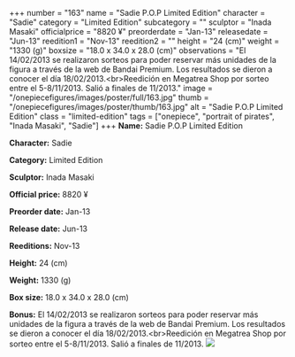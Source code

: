 +++
number = "163"
name = "Sadie P.O.P Limited Edition"
character = "Sadie"
category = "Limited Edition"
subcategory = ""
sculptor = "Inada Masaki"
officialprice = "8820 ¥"
preorderdate = "Jan-13"
releasedate = "Jun-13"
reedition1 = "Nov-13"
reedition2 = ""
height = "24 (cm)"
weight = "1330 (g)"
boxsize = "18.0 x 34.0 x 28.0 (cm)"
observations = "El 14/02/2013 se realizaron sorteos para poder reservar más unidades de la figura a través de la web de Bandai Premium. Los resultados se dieron a conocer el día 18/02/2013.&lt;br&gt;Reedición en Megatrea Shop por sorteo entre el 5-8/11/2013. Salió a finales de 11/2013."
image = "/onepiecefigures/images/poster/full/163.jpg"
thumb = "/onepiecefigures/images/poster/thumb/163.jpg"
alt = "Sadie P.O.P Limited Edition"
class = "limited-edition"
tags = ["onepiece", "portrait of pirates", "Inada Masaki", "Sadie"]
+++
**Name:** Sadie P.O.P Limited Edition

**Character:** Sadie

**Category:** Limited Edition 

**Sculptor:** Inada Masaki

**Official price:** 8820 ¥

**Preorder date:** Jan-13

**Release date:** Jun-13

**Reeditions:** Nov-13

**Height:** 24 (cm)

**Weight:** 1330 (g)

**Box size:** 18.0 x 34.0 x 28.0 (cm)

**Bonus:** El 14/02/2013 se realizaron sorteos para poder reservar más unidades de la figura a través de la web de Bandai Premium. Los resultados se dieron a conocer el día 18/02/2013.&lt;br&gt;Reedición en Megatrea Shop por sorteo entre el 5-8/11/2013. Salió a finales de 11/2013.
<img src="/onepiecefigures/images/poster/thumb/163.jpg">